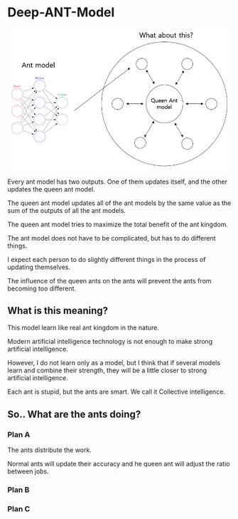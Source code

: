 # Deep-ANT-Model

![](./model.PNG)

Every ant model has two outputs. One of them updates itself, and the other updates the queen ant model. 

The queen ant model updates all of the ant models by the same value as the sum of the outputs of all the ant models. 

The queen ant model tries to maximize the total benefit of the ant kingdom. 

The ant model does not have to be complicated, but has to do different things. 

I expect each person to do slightly different things in the process of updating themselves. 

The influence of the queen ants on the ants will prevent the ants from becoming too different.

## What is this meaning?

This model learn like real ant kingdom in the nature.

Modern artificial intelligence technology is not enough to make strong artificial intelligence. 

However, I do not learn only as a model, but I think that if several models learn and combine their strength, they will be a little closer to strong artificial intelligence.

Each ant is stupid, but the ants are smart. We call it Collective intelligence.

## So.. What are the ants doing?

### Plan A

The ants distribute the work.

Normal ants will update their accuracy and he queen ant will adjust the ratio between jobs.

### Plan B

### Plan C

